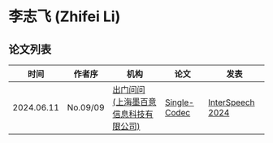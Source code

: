 # 李志飞 (Zhifei Li)

## 论文列表

| 时间 | 作者序 | 机构 | 论文 | 发表 |
|:-:|:-:|---|---|---|
| 2024.06.11 | No.09/09 |  [出门问问 (上海墨百意信息科技有限公司)](../Institutions/CHN-Mobvoi_墨百意.md) | [Single-Codec](../Models/Speech_Neural_Codec/2024.06.11_Single-Codec.md) | [InterSpeech 2024](../Publications/InterSpeech.md) |
